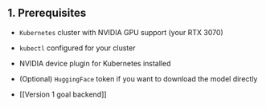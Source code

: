 ## **1. Prerequisites**

- `Kubernetes` cluster with NVIDIA GPU support (your RTX 3070)
- `kubectl` configured for your cluster
- NVIDIA device plugin for Kubernetes installed
- (Optional) `HuggingFace` token if you want to download the model directly


- [[Version 1 goal backend]] 


